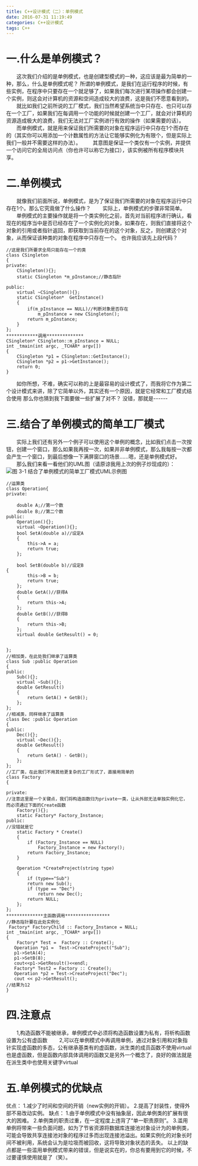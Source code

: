 ```yaml
---
title: C++设计模式（二）：单例模式
date: 2016-07-31 11:19:49
categories: C++设计模式
tags: C++
---
```

# 一.什么是单例模式？
　　这次我们介绍的是单例模式，也是创建型模式的一种，这应该是最为简单的一种，那么，什么是单例模式呢？
所谓的单例模式，是我们在运行程序的时候，有些实例，在程序中只要存在一个就足够了，如果我们每次进行某项操作都会创建一个实例，则这会对计算机的资源和空间造成较大的浪费，这是我们不愿意看到的。
　　就比如我们之前所说的工厂模式，我们当然希望系统当中只存在、也只可以存在一个工厂，如果我们在每调用一个功能的时候就创建一个工厂，就会对计算机的资源造成极大的浪费，我们无法对工厂实例进行有效的操作（如果需要的话）。
　　而单例模式，就是用来保证我们所需要的对象在程序运行中只存在1个而存在的（其实你可以用添加一个计数属性的方法让它能够实例化为有限个，但是实际上我们一般并不需要这样的办法）。
　　其意图是保证一个类仅有一个实例，并提供一个访问它的全局访问点（你也许可以称它为接口），该实例被所有程序模块共享。
# 二.单例模式
　　就像我们前面所说，单例模式，是为了保证我们所需要的对象在程序运行中只存在1个。那么它究竟做了什么操作？
　　实际上，单例模式的步骤非常简单。
　　单例模式的主要操作就是将一个类实例化之前，首先对当前程序进行确认，看现在的程序当中是否已经存在了一个实例化的对象，如果存在，则我们直接将这个对象的引用或者指针返回，即获取到当前存在的这个对象，反之，则创建这个对象，从而保证该种类的对象在程序中只存在一个。
也许我应该先上段代码？
```
//这是我们所要求全局只能存在一个的类
class CSingleton
{
private:
	CSingleton(){};
	static CSingleton *m_pInstance;//静态指针

public:
	virtual ~CSingleton(){};
	static CSingleton*	GetInstance()
	{
		if(m_pInstance == NULL)//判断对象是否存在
			m_pInstance = new CSingleton();
		return m_pInstance;
	}
};
************调用**************
CSingleton* CSingleton::m_pInstance = NULL;
int _tmain(int argc, _TCHAR* argv[])
{
	CSingleton *p1 = CSingleton::GetInstance();
	CSingleton *p2 = p1->GetInstance();
	return 0;
}

```
　　如你所想，不难，确实可以称的上是最容易的设计模式了，而我将它作为第二个设计模式来讲，除了它简单以外，其实还有一个原因，就是它经常和工厂模式结合使用
那么你也猜到我下面要做一些扩展了对不？
没错，那就是------
# 三.结合了单例模式的简单工厂模式
　　实际上我们还有另外一个例子可以使用这个单例的概念，比如我们点击一次按钮，创建一个窗口，那么如果我再按一次，如果并非单例模式，那么我每按一次都会产生一个窗口，到最后想像一下满屏窗口的场景......嗯，还是单例模式好。
　　那么我们来看一看他们的UML图（请原谅我用上次的例子炒现成的）：
![图 3-1 结合了单例模式的简单工厂模式UML示例图](\images\C++designer\SingletonMode\Singleton.png)
```
//运算类
class Operation{
private:
	
	double A;//第一个数
    double B;//第二个数
public:
	Operation(){};
	virtual ~Operation(){};
	bool SetA(double a)//设定A
	{
		this->A = a;
		return true;
	};
	
	bool SetB(double b)//设定B
{
		this->B = b;
		return true;
	};
	double GetA()//获得A
	{
		return this->A;
	};
	double GetB()//获得B
	{
		return this->B;
	};
	virtual double GetResult() = 0;
	

};
//相加类，在此处我们继承了运算类
class Sub :public Operation
{
public:
	Sub(){};
	virtual ~Sub(){};
	double GetResult()
	{
		return GetA() + GetB();
	};
};
//相减类，同样继承了运算类
class Dec :public Operation
{
public:
	Dec(){};
	virtual ~Dec(){};
	double GetResult()
	{
		return GetA() - GetB();
	};
};
//工厂类，在此我们不用其他更复杂的工厂形式了，直接用简单的
class Factory
{

private:
//注意这里是一个关键点，我们将构造函数归为private一类，让从外部无法单独实例化它，而必须通过下面的Create函数
	Factory(){};
	static Factory* Factory_Instance;
public:
//没错就是它
	static Factory * Create()
	{
		if (Factory_Instance == NULL)
			Factory_Instance = new Factory();
		return Factory_Instance;
	}
	
	Operation *CreateProject(string type)
	{
		if (type=="Sub")
		return new Sub();
		if (type == "Dec")
			return new Dec();
		return NULL;
	};
};
**************主函数调用*****************
//静态指针要在此处实例化
 Factory* FactoryChild :: Factory_Instance = NULL;
int _tmain(int argc, _TCHAR* argv[])
{
	Factory* Test =  Factory :: Create();
   Operation *p1 =	Test->CreateProject("Sub");
   p1->SetA(4);
   p1->SetB(8);
   cout<<p1->GetResult()<<endl;
   Factory* Test2 = Factory :: Create();
   Operation *p2 = Test->CreateProject("Dec");
   cout << p2->GetResult();
//结果为12
}
```
# 四.注意点
　　1,构造函数不能被继承，单例模式中必须将构造函数设置为私有，将析构函数设置为公有虚函数
　　2,可以在单例模式中再调用单例，通过对象引用和对象指针实现虚函数的多态，公有继承基类有的虚函数，派生类的成员函数不使用virtual也是虚函数，但是函数内部具体调用的函数又是另外一个概念了，良好的做法就是在派生类中也使用关键字virtual
# 五.单例模式的优缺点
优点：
1.减少了时间和空间的开销（new实例的开销）。
2.提高了封装性，使得外部不易改动实例。
缺点：
1.由于单例模式中没有抽象层，因此单例类的扩展有很大的困难。
2.单例类的职责过重，在一定程度上违背了“单一职责原则”。
3.滥用单例将带来一些负面问题，如为了节省资源将数据库连接池对象设计为的单例类，可能会导致共享连接池对象的程序过多而出现连接池溢出。如果实例化的对象长时间不被利用，系统会认为是垃圾而被回收，这将导致对象状态的丢失。
以上的缺点都是一些滥用单例模式带来的错误，但是说实在的，你总有要用到它的时候，不过要谨慎使用就是了（笑）。

